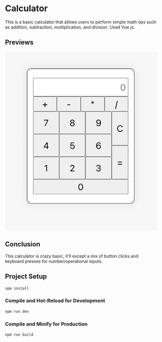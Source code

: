 # Calculator

This is a basic calculator that allows users to perform simple math ops such as addition, subtraction, multiplication, and division. Used Vue js.

## Previews

![Preview](public/calc-preview.webp)

## Conclusion

This calculator is crazy basic, it'll except a mix of button clicks and keyboard presses for number/operational inputs.

## Project Setup

```sh
npm install
```

### Compile and Hot-Reload for Development

```sh
npm run dev
```

### Compile and Minify for Production

```sh
npm run build
```
